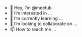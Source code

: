 - 👋 Hey, I’m @meetub
- 👀 I’m interested in ...
- 🌱 I’m currently learning ...
- 💞️ I’m looking to collaborate on ...
- 📫 How to reach me ...

<!---
meetub/meetub is a ✨ special ✨ repository because its `README.md` (this file) appears on your GitHub profile.
You can click the Preview link to take a look at your changes.
--->
